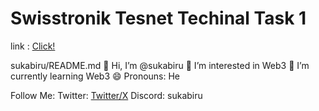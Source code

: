 # Swisstronik Tesnet Techinal Task 1

link : [Click!](https://www.swisstronik.com/testnet2/dashboard)


sukabiru/README.md
👋 Hi, I’m @sukabiru
👀 I’m interested in Web3
🌱 I’m currently learning Web3
😄 Pronouns: He

Follow Me:
Twitter: [Twitter/X](https://x.com/mesukabiru)
Discord: sukabiru
